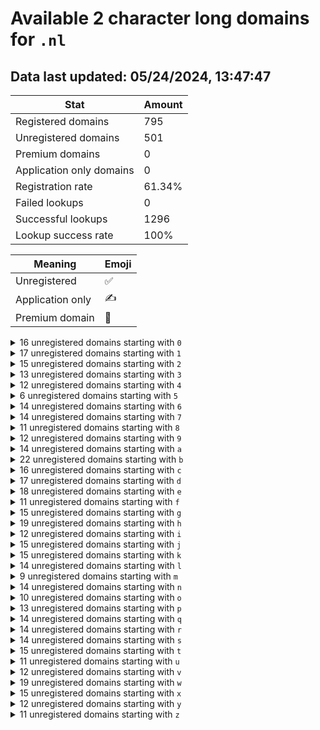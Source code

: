 # Available 2 character long domains for `.nl`

## Data last updated: 05/24/2024, 13:47:47

|Stat|Amount|
|--|--|
|Registered domains|795|
|Unregistered domains|501|
|Premium domains|0|
|Application only domains|0|
|Registration rate|61.34%|
|Failed lookups|0|
|Successful lookups|1296|
|Lookup success rate|100%|


|Meaning|Emoji|
|--|--|
|Unregistered|:white_check_mark:|
|Application only|:writing_hand:|
|Premium domain|:gem:|

<details>
<summary>16 unregistered domains starting with <bold><code>0</code></bold></summary>

|Type|Domain|
|--|--|
|:white_check_mark:|`01.nl`|
|:white_check_mark:|`03.nl`|
|:white_check_mark:|`05.nl`|
|:white_check_mark:|`06.nl`|
|:white_check_mark:|`08.nl`|
|:white_check_mark:|`09.nl`|
|:white_check_mark:|`0c.nl`|
|:white_check_mark:|`0d.nl`|
|:white_check_mark:|`0h.nl`|
|:white_check_mark:|`0i.nl`|
|:white_check_mark:|`0j.nl`|
|:white_check_mark:|`0m.nl`|
|:white_check_mark:|`0n.nl`|
|:white_check_mark:|`0p.nl`|
|:white_check_mark:|`0s.nl`|
|:white_check_mark:|`0t.nl`|
</details>
<details>
<summary>17 unregistered domains starting with <bold><code>1</code></bold></summary>

|Type|Domain|
|--|--|
|:white_check_mark:|`10.nl`|
|:white_check_mark:|`12.nl`|
|:white_check_mark:|`13.nl`|
|:white_check_mark:|`14.nl`|
|:white_check_mark:|`15.nl`|
|:white_check_mark:|`17.nl`|
|:white_check_mark:|`18.nl`|
|:white_check_mark:|`1c.nl`|
|:white_check_mark:|`1d.nl`|
|:white_check_mark:|`1h.nl`|
|:white_check_mark:|`1i.nl`|
|:white_check_mark:|`1j.nl`|
|:white_check_mark:|`1q.nl`|
|:white_check_mark:|`1r.nl`|
|:white_check_mark:|`1v.nl`|
|:white_check_mark:|`1w.nl`|
|:white_check_mark:|`1y.nl`|
</details>
<details>
<summary>15 unregistered domains starting with <bold><code>2</code></bold></summary>

|Type|Domain|
|--|--|
|:white_check_mark:|`22.nl`|
|:white_check_mark:|`26.nl`|
|:white_check_mark:|`28.nl`|
|:white_check_mark:|`2a.nl`|
|:white_check_mark:|`2b.nl`|
|:white_check_mark:|`2f.nl`|
|:white_check_mark:|`2g.nl`|
|:white_check_mark:|`2h.nl`|
|:white_check_mark:|`2m.nl`|
|:white_check_mark:|`2n.nl`|
|:white_check_mark:|`2o.nl`|
|:white_check_mark:|`2p.nl`|
|:white_check_mark:|`2u.nl`|
|:white_check_mark:|`2w.nl`|
|:white_check_mark:|`2x.nl`|
</details>
<details>
<summary>13 unregistered domains starting with <bold><code>3</code></bold></summary>

|Type|Domain|
|--|--|
|:white_check_mark:|`35.nl`|
|:white_check_mark:|`36.nl`|
|:white_check_mark:|`39.nl`|
|:white_check_mark:|`3b.nl`|
|:white_check_mark:|`3d.nl`|
|:white_check_mark:|`3e.nl`|
|:white_check_mark:|`3i.nl`|
|:white_check_mark:|`3l.nl`|
|:white_check_mark:|`3m.nl`|
|:white_check_mark:|`3p.nl`|
|:white_check_mark:|`3t.nl`|
|:white_check_mark:|`3u.nl`|
|:white_check_mark:|`3z.nl`|
</details>
<details>
<summary>12 unregistered domains starting with <bold><code>4</code></bold></summary>

|Type|Domain|
|--|--|
|:white_check_mark:|`41.nl`|
|:white_check_mark:|`44.nl`|
|:white_check_mark:|`48.nl`|
|:white_check_mark:|`49.nl`|
|:white_check_mark:|`4l.nl`|
|:white_check_mark:|`4m.nl`|
|:white_check_mark:|`4q.nl`|
|:white_check_mark:|`4r.nl`|
|:white_check_mark:|`4s.nl`|
|:white_check_mark:|`4u.nl`|
|:white_check_mark:|`4v.nl`|
|:white_check_mark:|`4y.nl`|
</details>
<details>
<summary>6 unregistered domains starting with <bold><code>5</code></bold></summary>

|Type|Domain|
|--|--|
|:white_check_mark:|`50.nl`|
|:white_check_mark:|`51.nl`|
|:white_check_mark:|`52.nl`|
|:white_check_mark:|`5b.nl`|
|:white_check_mark:|`5m.nl`|
|:white_check_mark:|`5p.nl`|
</details>
<details>
<summary>14 unregistered domains starting with <bold><code>6</code></bold></summary>

|Type|Domain|
|--|--|
|:white_check_mark:|`60.nl`|
|:white_check_mark:|`61.nl`|
|:white_check_mark:|`64.nl`|
|:white_check_mark:|`65.nl`|
|:white_check_mark:|`6b.nl`|
|:white_check_mark:|`6c.nl`|
|:white_check_mark:|`6d.nl`|
|:white_check_mark:|`6g.nl`|
|:white_check_mark:|`6j.nl`|
|:white_check_mark:|`6r.nl`|
|:white_check_mark:|`6s.nl`|
|:white_check_mark:|`6u.nl`|
|:white_check_mark:|`6w.nl`|
|:white_check_mark:|`6z.nl`|
</details>
<details>
<summary>14 unregistered domains starting with <bold><code>7</code></bold></summary>

|Type|Domain|
|--|--|
|:white_check_mark:|`71.nl`|
|:white_check_mark:|`72.nl`|
|:white_check_mark:|`73.nl`|
|:white_check_mark:|`74.nl`|
|:white_check_mark:|`79.nl`|
|:white_check_mark:|`7f.nl`|
|:white_check_mark:|`7g.nl`|
|:white_check_mark:|`7h.nl`|
|:white_check_mark:|`7m.nl`|
|:white_check_mark:|`7n.nl`|
|:white_check_mark:|`7q.nl`|
|:white_check_mark:|`7t.nl`|
|:white_check_mark:|`7u.nl`|
|:white_check_mark:|`7w.nl`|
</details>
<details>
<summary>11 unregistered domains starting with <bold><code>8</code></bold></summary>

|Type|Domain|
|--|--|
|:white_check_mark:|`86.nl`|
|:white_check_mark:|`87.nl`|
|:white_check_mark:|`8c.nl`|
|:white_check_mark:|`8f.nl`|
|:white_check_mark:|`8h.nl`|
|:white_check_mark:|`8i.nl`|
|:white_check_mark:|`8l.nl`|
|:white_check_mark:|`8m.nl`|
|:white_check_mark:|`8n.nl`|
|:white_check_mark:|`8u.nl`|
|:white_check_mark:|`8y.nl`|
</details>
<details>
<summary>12 unregistered domains starting with <bold><code>9</code></bold></summary>

|Type|Domain|
|--|--|
|:white_check_mark:|`91.nl`|
|:white_check_mark:|`94.nl`|
|:white_check_mark:|`95.nl`|
|:white_check_mark:|`96.nl`|
|:white_check_mark:|`97.nl`|
|:white_check_mark:|`9g.nl`|
|:white_check_mark:|`9h.nl`|
|:white_check_mark:|`9n.nl`|
|:white_check_mark:|`9o.nl`|
|:white_check_mark:|`9q.nl`|
|:white_check_mark:|`9r.nl`|
|:white_check_mark:|`9z.nl`|
</details>
<details>
<summary>14 unregistered domains starting with <bold><code>a</code></bold></summary>

|Type|Domain|
|--|--|
|:white_check_mark:|`a0.nl`|
|:white_check_mark:|`a1.nl`|
|:white_check_mark:|`a2.nl`|
|:white_check_mark:|`a7.nl`|
|:white_check_mark:|`ab.nl`|
|:white_check_mark:|`ac.nl`|
|:white_check_mark:|`ae.nl`|
|:white_check_mark:|`ah.nl`|
|:white_check_mark:|`ai.nl`|
|:white_check_mark:|`an.nl`|
|:white_check_mark:|`ap.nl`|
|:white_check_mark:|`ar.nl`|
|:white_check_mark:|`av.nl`|
|:white_check_mark:|`aw.nl`|
</details>
<details>
<summary>22 unregistered domains starting with <bold><code>b</code></bold></summary>

|Type|Domain|
|--|--|
|:white_check_mark:|`b0.nl`|
|:white_check_mark:|`b3.nl`|
|:white_check_mark:|`b4.nl`|
|:white_check_mark:|`b5.nl`|
|:white_check_mark:|`b6.nl`|
|:white_check_mark:|`b9.nl`|
|:white_check_mark:|`ba.nl`|
|:white_check_mark:|`bc.nl`|
|:white_check_mark:|`bd.nl`|
|:white_check_mark:|`bg.nl`|
|:white_check_mark:|`bh.nl`|
|:white_check_mark:|`bj.nl`|
|:white_check_mark:|`bk.nl`|
|:white_check_mark:|`bn.nl`|
|:white_check_mark:|`bp.nl`|
|:white_check_mark:|`bq.nl`|
|:white_check_mark:|`br.nl`|
|:white_check_mark:|`bs.nl`|
|:white_check_mark:|`bu.nl`|
|:white_check_mark:|`bx.nl`|
|:white_check_mark:|`by.nl`|
|:white_check_mark:|`bz.nl`|
</details>
<details>
<summary>16 unregistered domains starting with <bold><code>c</code></bold></summary>

|Type|Domain|
|--|--|
|:white_check_mark:|`c3.nl`|
|:white_check_mark:|`c4.nl`|
|:white_check_mark:|`c5.nl`|
|:white_check_mark:|`c6.nl`|
|:white_check_mark:|`c7.nl`|
|:white_check_mark:|`c9.nl`|
|:white_check_mark:|`cb.nl`|
|:white_check_mark:|`cd.nl`|
|:white_check_mark:|`ce.nl`|
|:white_check_mark:|`cf.nl`|
|:white_check_mark:|`cg.nl`|
|:white_check_mark:|`ch.nl`|
|:white_check_mark:|`cs.nl`|
|:white_check_mark:|`cu.nl`|
|:white_check_mark:|`cv.nl`|
|:white_check_mark:|`cy.nl`|
</details>
<details>
<summary>17 unregistered domains starting with <bold><code>d</code></bold></summary>

|Type|Domain|
|--|--|
|:white_check_mark:|`d3.nl`|
|:white_check_mark:|`d8.nl`|
|:white_check_mark:|`d9.nl`|
|:white_check_mark:|`da.nl`|
|:white_check_mark:|`db.nl`|
|:white_check_mark:|`dc.nl`|
|:white_check_mark:|`de.nl`|
|:white_check_mark:|`df.nl`|
|:white_check_mark:|`di.nl`|
|:white_check_mark:|`dj.nl`|
|:white_check_mark:|`dk.nl`|
|:white_check_mark:|`dn.nl`|
|:white_check_mark:|`do.nl`|
|:white_check_mark:|`dq.nl`|
|:white_check_mark:|`dt.nl`|
|:white_check_mark:|`du.nl`|
|:white_check_mark:|`dx.nl`|
</details>
<details>
<summary>18 unregistered domains starting with <bold><code>e</code></bold></summary>

|Type|Domain|
|--|--|
|:white_check_mark:|`e3.nl`|
|:white_check_mark:|`e4.nl`|
|:white_check_mark:|`e8.nl`|
|:white_check_mark:|`ec.nl`|
|:white_check_mark:|`ed.nl`|
|:white_check_mark:|`ee.nl`|
|:white_check_mark:|`eg.nl`|
|:white_check_mark:|`eh.nl`|
|:white_check_mark:|`ei.nl`|
|:white_check_mark:|`en.nl`|
|:white_check_mark:|`eo.nl`|
|:white_check_mark:|`ep.nl`|
|:white_check_mark:|`eq.nl`|
|:white_check_mark:|`es.nl`|
|:white_check_mark:|`et.nl`|
|:white_check_mark:|`ew.nl`|
|:white_check_mark:|`ex.nl`|
|:white_check_mark:|`ey.nl`|
</details>
<details>
<summary>11 unregistered domains starting with <bold><code>f</code></bold></summary>

|Type|Domain|
|--|--|
|:white_check_mark:|`f3.nl`|
|:white_check_mark:|`f6.nl`|
|:white_check_mark:|`f9.nl`|
|:white_check_mark:|`fb.nl`|
|:white_check_mark:|`fd.nl`|
|:white_check_mark:|`fg.nl`|
|:white_check_mark:|`fj.nl`|
|:white_check_mark:|`fs.nl`|
|:white_check_mark:|`fv.nl`|
|:white_check_mark:|`fw.nl`|
|:white_check_mark:|`fx.nl`|
</details>
<details>
<summary>15 unregistered domains starting with <bold><code>g</code></bold></summary>

|Type|Domain|
|--|--|
|:white_check_mark:|`g1.nl`|
|:white_check_mark:|`g2.nl`|
|:white_check_mark:|`g3.nl`|
|:white_check_mark:|`g9.nl`|
|:white_check_mark:|`ga.nl`|
|:white_check_mark:|`gb.nl`|
|:white_check_mark:|`gc.nl`|
|:white_check_mark:|`gh.nl`|
|:white_check_mark:|`gi.nl`|
|:white_check_mark:|`gj.nl`|
|:white_check_mark:|`gm.nl`|
|:white_check_mark:|`gp.nl`|
|:white_check_mark:|`gv.nl`|
|:white_check_mark:|`gx.nl`|
|:white_check_mark:|`gy.nl`|
</details>
<details>
<summary>19 unregistered domains starting with <bold><code>h</code></bold></summary>

|Type|Domain|
|--|--|
|:white_check_mark:|`h0.nl`|
|:white_check_mark:|`h1.nl`|
|:white_check_mark:|`h4.nl`|
|:white_check_mark:|`h5.nl`|
|:white_check_mark:|`h6.nl`|
|:white_check_mark:|`h9.nl`|
|:white_check_mark:|`hd.nl`|
|:white_check_mark:|`he.nl`|
|:white_check_mark:|`hf.nl`|
|:white_check_mark:|`hg.nl`|
|:white_check_mark:|`hj.nl`|
|:white_check_mark:|`hm.nl`|
|:white_check_mark:|`hp.nl`|
|:white_check_mark:|`hr.nl`|
|:white_check_mark:|`ht.nl`|
|:white_check_mark:|`hv.nl`|
|:white_check_mark:|`hw.nl`|
|:white_check_mark:|`hx.nl`|
|:white_check_mark:|`hy.nl`|
</details>
<details>
<summary>12 unregistered domains starting with <bold><code>i</code></bold></summary>

|Type|Domain|
|--|--|
|:white_check_mark:|`i1.nl`|
|:white_check_mark:|`i4.nl`|
|:white_check_mark:|`i7.nl`|
|:white_check_mark:|`ia.nl`|
|:white_check_mark:|`ic.nl`|
|:white_check_mark:|`id.nl`|
|:white_check_mark:|`in.nl`|
|:white_check_mark:|`io.nl`|
|:white_check_mark:|`ip.nl`|
|:white_check_mark:|`iu.nl`|
|:white_check_mark:|`iy.nl`|
|:white_check_mark:|`iz.nl`|
</details>
<details>
<summary>15 unregistered domains starting with <bold><code>j</code></bold></summary>

|Type|Domain|
|--|--|
|:white_check_mark:|`j0.nl`|
|:white_check_mark:|`j1.nl`|
|:white_check_mark:|`j3.nl`|
|:white_check_mark:|`j4.nl`|
|:white_check_mark:|`j7.nl`|
|:white_check_mark:|`jd.nl`|
|:white_check_mark:|`je.nl`|
|:white_check_mark:|`jf.nl`|
|:white_check_mark:|`jg.nl`|
|:white_check_mark:|`jh.nl`|
|:white_check_mark:|`jk.nl`|
|:white_check_mark:|`jp.nl`|
|:white_check_mark:|`js.nl`|
|:white_check_mark:|`jt.nl`|
|:white_check_mark:|`jz.nl`|
</details>
<details>
<summary>15 unregistered domains starting with <bold><code>k</code></bold></summary>

|Type|Domain|
|--|--|
|:white_check_mark:|`k1.nl`|
|:white_check_mark:|`k2.nl`|
|:white_check_mark:|`k3.nl`|
|:white_check_mark:|`k5.nl`|
|:white_check_mark:|`k8.nl`|
|:white_check_mark:|`ka.nl`|
|:white_check_mark:|`kb.nl`|
|:white_check_mark:|`kc.nl`|
|:white_check_mark:|`kf.nl`|
|:white_check_mark:|`kh.nl`|
|:white_check_mark:|`kj.nl`|
|:white_check_mark:|`kk.nl`|
|:white_check_mark:|`kn.nl`|
|:white_check_mark:|`kw.nl`|
|:white_check_mark:|`kz.nl`|
</details>
<details>
<summary>14 unregistered domains starting with <bold><code>l</code></bold></summary>

|Type|Domain|
|--|--|
|:white_check_mark:|`l1.nl`|
|:white_check_mark:|`l3.nl`|
|:white_check_mark:|`l5.nl`|
|:white_check_mark:|`lh.nl`|
|:white_check_mark:|`ll.nl`|
|:white_check_mark:|`lm.nl`|
|:white_check_mark:|`ln.nl`|
|:white_check_mark:|`lo.nl`|
|:white_check_mark:|`lp.nl`|
|:white_check_mark:|`lr.nl`|
|:white_check_mark:|`lv.nl`|
|:white_check_mark:|`lw.nl`|
|:white_check_mark:|`lx.nl`|
|:white_check_mark:|`ly.nl`|
</details>
<details>
<summary>9 unregistered domains starting with <bold><code>m</code></bold></summary>

|Type|Domain|
|--|--|
|:white_check_mark:|`m1.nl`|
|:white_check_mark:|`m2.nl`|
|:white_check_mark:|`m4.nl`|
|:white_check_mark:|`m8.nl`|
|:white_check_mark:|`mr.nl`|
|:white_check_mark:|`mt.nl`|
|:white_check_mark:|`mv.nl`|
|:white_check_mark:|`mw.nl`|
|:white_check_mark:|`my.nl`|
</details>
<details>
<summary>14 unregistered domains starting with <bold><code>n</code></bold></summary>

|Type|Domain|
|--|--|
|:white_check_mark:|`n3.nl`|
|:white_check_mark:|`n4.nl`|
|:white_check_mark:|`n5.nl`|
|:white_check_mark:|`nd.nl`|
|:white_check_mark:|`ne.nl`|
|:white_check_mark:|`nf.nl`|
|:white_check_mark:|`ng.nl`|
|:white_check_mark:|`nh.nl`|
|:white_check_mark:|`nl.nl`|
|:white_check_mark:|`no.nl`|
|:white_check_mark:|`np.nl`|
|:white_check_mark:|`nr.nl`|
|:white_check_mark:|`nt.nl`|
|:white_check_mark:|`ny.nl`|
</details>
<details>
<summary>10 unregistered domains starting with <bold><code>o</code></bold></summary>

|Type|Domain|
|--|--|
|:white_check_mark:|`o0.nl`|
|:white_check_mark:|`o1.nl`|
|:white_check_mark:|`o3.nl`|
|:white_check_mark:|`o6.nl`|
|:white_check_mark:|`o9.nl`|
|:white_check_mark:|`of.nl`|
|:white_check_mark:|`or.nl`|
|:white_check_mark:|`os.nl`|
|:white_check_mark:|`ov.nl`|
|:white_check_mark:|`ow.nl`|
</details>
<details>
<summary>13 unregistered domains starting with <bold><code>p</code></bold></summary>

|Type|Domain|
|--|--|
|:white_check_mark:|`p1.nl`|
|:white_check_mark:|`p3.nl`|
|:white_check_mark:|`p5.nl`|
|:white_check_mark:|`pe.nl`|
|:white_check_mark:|`pf.nl`|
|:white_check_mark:|`pg.nl`|
|:white_check_mark:|`pj.nl`|
|:white_check_mark:|`pk.nl`|
|:white_check_mark:|`pq.nl`|
|:white_check_mark:|`pr.nl`|
|:white_check_mark:|`ps.nl`|
|:white_check_mark:|`pv.nl`|
|:white_check_mark:|`py.nl`|
</details>
<details>
<summary>14 unregistered domains starting with <bold><code>q</code></bold></summary>

|Type|Domain|
|--|--|
|:white_check_mark:|`q0.nl`|
|:white_check_mark:|`q3.nl`|
|:white_check_mark:|`q5.nl`|
|:white_check_mark:|`q7.nl`|
|:white_check_mark:|`qb.nl`|
|:white_check_mark:|`qe.nl`|
|:white_check_mark:|`qf.nl`|
|:white_check_mark:|`qh.nl`|
|:white_check_mark:|`qj.nl`|
|:white_check_mark:|`qo.nl`|
|:white_check_mark:|`qp.nl`|
|:white_check_mark:|`qt.nl`|
|:white_check_mark:|`qx.nl`|
|:white_check_mark:|`qz.nl`|
</details>
<details>
<summary>14 unregistered domains starting with <bold><code>r</code></bold></summary>

|Type|Domain|
|--|--|
|:white_check_mark:|`r1.nl`|
|:white_check_mark:|`r6.nl`|
|:white_check_mark:|`r7.nl`|
|:white_check_mark:|`r8.nl`|
|:white_check_mark:|`ra.nl`|
|:white_check_mark:|`rc.nl`|
|:white_check_mark:|`rk.nl`|
|:white_check_mark:|`rm.nl`|
|:white_check_mark:|`rn.nl`|
|:white_check_mark:|`rs.nl`|
|:white_check_mark:|`rt.nl`|
|:white_check_mark:|`rv.nl`|
|:white_check_mark:|`ry.nl`|
|:white_check_mark:|`rz.nl`|
</details>
<details>
<summary>14 unregistered domains starting with <bold><code>s</code></bold></summary>

|Type|Domain|
|--|--|
|:white_check_mark:|`s1.nl`|
|:white_check_mark:|`s2.nl`|
|:white_check_mark:|`s3.nl`|
|:white_check_mark:|`s7.nl`|
|:white_check_mark:|`s8.nl`|
|:white_check_mark:|`sa.nl`|
|:white_check_mark:|`sd.nl`|
|:white_check_mark:|`sj.nl`|
|:white_check_mark:|`sn.nl`|
|:white_check_mark:|`so.nl`|
|:white_check_mark:|`sp.nl`|
|:white_check_mark:|`ss.nl`|
|:white_check_mark:|`st.nl`|
|:white_check_mark:|`sv.nl`|
</details>
<details>
<summary>15 unregistered domains starting with <bold><code>t</code></bold></summary>

|Type|Domain|
|--|--|
|:white_check_mark:|`t1.nl`|
|:white_check_mark:|`t2.nl`|
|:white_check_mark:|`t3.nl`|
|:white_check_mark:|`t4.nl`|
|:white_check_mark:|`t9.nl`|
|:white_check_mark:|`tc.nl`|
|:white_check_mark:|`te.nl`|
|:white_check_mark:|`th.nl`|
|:white_check_mark:|`ti.nl`|
|:white_check_mark:|`tn.nl`|
|:white_check_mark:|`to.nl`|
|:white_check_mark:|`ts.nl`|
|:white_check_mark:|`tv.nl`|
|:white_check_mark:|`tx.nl`|
|:white_check_mark:|`ty.nl`|
</details>
<details>
<summary>11 unregistered domains starting with <bold><code>u</code></bold></summary>

|Type|Domain|
|--|--|
|:white_check_mark:|`u1.nl`|
|:white_check_mark:|`u2.nl`|
|:white_check_mark:|`u3.nl`|
|:white_check_mark:|`u4.nl`|
|:white_check_mark:|`u5.nl`|
|:white_check_mark:|`u8.nl`|
|:white_check_mark:|`ua.nl`|
|:white_check_mark:|`uh.nl`|
|:white_check_mark:|`ui.nl`|
|:white_check_mark:|`uj.nl`|
|:white_check_mark:|`uo.nl`|
</details>
<details>
<summary>12 unregistered domains starting with <bold><code>v</code></bold></summary>

|Type|Domain|
|--|--|
|:white_check_mark:|`v0.nl`|
|:white_check_mark:|`v4.nl`|
|:white_check_mark:|`v5.nl`|
|:white_check_mark:|`vc.nl`|
|:white_check_mark:|`vd.nl`|
|:white_check_mark:|`vg.nl`|
|:white_check_mark:|`vh.nl`|
|:white_check_mark:|`vn.nl`|
|:white_check_mark:|`vo.nl`|
|:white_check_mark:|`vs.nl`|
|:white_check_mark:|`vx.nl`|
|:white_check_mark:|`vy.nl`|
</details>
<details>
<summary>19 unregistered domains starting with <bold><code>w</code></bold></summary>

|Type|Domain|
|--|--|
|:white_check_mark:|`w3.nl`|
|:white_check_mark:|`w7.nl`|
|:white_check_mark:|`w8.nl`|
|:white_check_mark:|`w9.nl`|
|:white_check_mark:|`wb.nl`|
|:white_check_mark:|`wc.nl`|
|:white_check_mark:|`wf.nl`|
|:white_check_mark:|`wg.nl`|
|:white_check_mark:|`wh.nl`|
|:white_check_mark:|`wk.nl`|
|:white_check_mark:|`wm.nl`|
|:white_check_mark:|`wn.nl`|
|:white_check_mark:|`wo.nl`|
|:white_check_mark:|`wp.nl`|
|:white_check_mark:|`wr.nl`|
|:white_check_mark:|`ws.nl`|
|:white_check_mark:|`wt.nl`|
|:white_check_mark:|`ww.nl`|
|:white_check_mark:|`wz.nl`|
</details>
<details>
<summary>15 unregistered domains starting with <bold><code>x</code></bold></summary>

|Type|Domain|
|--|--|
|:white_check_mark:|`x0.nl`|
|:white_check_mark:|`x1.nl`|
|:white_check_mark:|`x2.nl`|
|:white_check_mark:|`x8.nl`|
|:white_check_mark:|`x9.nl`|
|:white_check_mark:|`xa.nl`|
|:white_check_mark:|`xb.nl`|
|:white_check_mark:|`xg.nl`|
|:white_check_mark:|`xk.nl`|
|:white_check_mark:|`xl.nl`|
|:white_check_mark:|`xo.nl`|
|:white_check_mark:|`xq.nl`|
|:white_check_mark:|`xr.nl`|
|:white_check_mark:|`xy.nl`|
|:white_check_mark:|`xz.nl`|
</details>
<details>
<summary>12 unregistered domains starting with <bold><code>y</code></bold></summary>

|Type|Domain|
|--|--|
|:white_check_mark:|`y2.nl`|
|:white_check_mark:|`y3.nl`|
|:white_check_mark:|`y4.nl`|
|:white_check_mark:|`yc.nl`|
|:white_check_mark:|`yd.nl`|
|:white_check_mark:|`yk.nl`|
|:white_check_mark:|`yl.nl`|
|:white_check_mark:|`yo.nl`|
|:white_check_mark:|`ys.nl`|
|:white_check_mark:|`yt.nl`|
|:white_check_mark:|`yv.nl`|
|:white_check_mark:|`yz.nl`|
</details>
<details>
<summary>11 unregistered domains starting with <bold><code>z</code></bold></summary>

|Type|Domain|
|--|--|
|:white_check_mark:|`z1.nl`|
|:white_check_mark:|`z2.nl`|
|:white_check_mark:|`z3.nl`|
|:white_check_mark:|`z7.nl`|
|:white_check_mark:|`z8.nl`|
|:white_check_mark:|`z9.nl`|
|:white_check_mark:|`za.nl`|
|:white_check_mark:|`ze.nl`|
|:white_check_mark:|`zl.nl`|
|:white_check_mark:|`zn.nl`|
|:white_check_mark:|`zu.nl`|
</details>